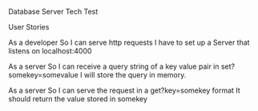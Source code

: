 Database Server Tech Test

User Stories

As a developer
So I can serve http requests
I have to set up a Server that listens on localhost:4000

As a server
So I can receive a query string of a key value pair in set?somekey=somevalue
I will store the query in memory.

As a server
So I can serve the request in a get?key=somekey format
It should return the value stored in somekey
